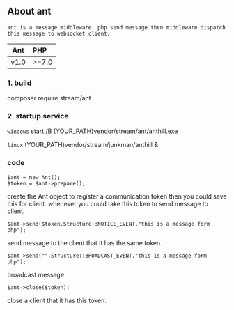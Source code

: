 ## About ant
  
    ant is a message middleware. php send message then middleware dispatch this message to websocket client.

<table><thead><tr><th style="text-align:center;">Ant</th>
<th style="text-align:left;">PHP</th>
</tr></thead><tbody><tr><td style="text-align:left;">v1.0</td>
<td style="text-align:left;">&gt;=7.0</td>
</tr></tbody></table>

### 1. build
composer require stream/ant    

### 2. startup service

`windows`    start /B (YOUR_PATH)vendor/stream/ant/anthill.exe

`linux`    (YOUR_PATH)vendor/stream/junkman/anthill &

### code

    $ant = new Ant();
    $token = $ant->prepare();
create the Ant object to register a communication token then you could save this for client.
whenever you could take this token to send message to client.

    $ant->send($token,Structure::NOTICE_EVENT,"this is a message form php");
send message to the client that it has the same token.

    $ant->send("",Structure::BROADCAST_EVENT,"this is a message form php");
broadcast message 

    $ant->close($token);
close a client that it has this token.    

